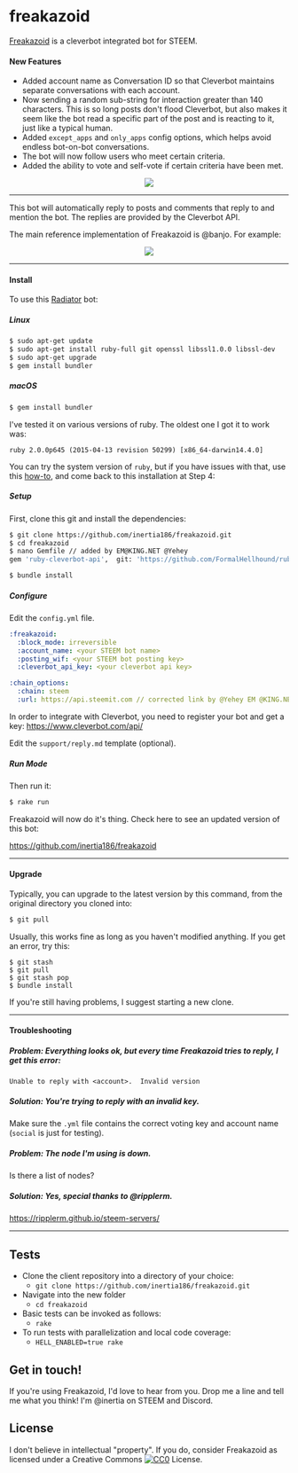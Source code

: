 freakazoid
==========

[Freakazoid](https://github.com/inertia186/freakazoid) is a cleverbot integrated bot for STEEM.

#### New Features

* Added account name as Conversation ID so that Cleverbot maintains separate conversations with each account.
* Now sending a random sub-string for interaction greater than 140 characters.  This is so long posts don't flood Cleverbot, but also makes it seem like the bot read a specific part of the post and is reacting to it, just like a typical human.
* Added `except_apps` and `only_apps` config options, which helps avoid endless bot-on-bot conversations.
* The bot will now follow users who meet certain criteria.
* Added the ability to vote and self-vote if certain criteria have been met.

<center>
  <img src="https://que.com/wp-content/uploads/2018/09/QUE.com_.Yehey_.Chatbot.is_.live_.png" />
</center>

---

This bot will automatically reply to posts and comments that reply to and mention the bot.  The replies are provided by the Cleverbot API.

The main reference implementation of Freakazoid is @banjo.  For example:

<center>
  <img src="https://que.com/wp-content/uploads/2018/09/QUE.com_.Yehey_.Chatbot.is_.live_.2.png" />
</center>

---

#### Install

To use this [Radiator](https://steemit.com/steem/@inertia/radiator-steem-ruby-api-client) bot:

##### Linux

```bash
$ sudo apt-get update
$ sudo apt-get install ruby-full git openssl libssl1.0.0 libssl-dev
$ sudo apt-get upgrade
$ gem install bundler
```

##### macOS

```bash
$ gem install bundler
```

I've tested it on various versions of ruby.  The oldest one I got it to work was:

`ruby 2.0.0p645 (2015-04-13 revision 50299) [x86_64-darwin14.4.0]`

You can try the system version of `ruby`, but if you have issues with that, use this [how-to](https://steemit.com/ruby/@inertia/how-to-configure-your-mac-to-do-ruby-on-rails-development), and come back to this installation at Step 4:

##### Setup

First, clone this git and install the dependencies:

```bash
$ git clone https://github.com/inertia186/freakazoid.git
$ cd freakazoid
$ nano Gemfile // added by EM@KING.NET @Yehey
gem 'ruby-cleverbot-api',  git: 'https://github.com/FormalHellhound/ruby-cleverbot-api.git'

$ bundle install
```

##### Configure

Edit the `config.yml` file.

```yaml
:freakazoid:
  :block_mode: irreversible
  :account_name: <your STEEM bot name>
  :posting_wif: <your STEEM bot posting key>
  :cleverbot_api_key: <your cleverbot api key>

:chain_options:
  :chain: steem
  :url: https://api.steemit.com // corrected link by @Yehey EM @KING.NET
```

In order to integrate with Cleverbot, you need to register your bot and get a key: https://www.cleverbot.com/api/


Edit the `support/reply.md` template (optional).

##### Run Mode

Then run it:

```bash
$ rake run
```

Freakazoid will now do it's thing.  Check here to see an updated version of this bot:

https://github.com/inertia186/freakazoid

---

#### Upgrade

Typically, you can upgrade to the latest version by this command, from the original directory you cloned into:

```bash
$ git pull
```

Usually, this works fine as long as you haven't modified anything.  If you get an error, try this:

```
$ git stash
$ git pull
$ git stash pop
$ bundle install
```

If you're still having problems, I suggest starting a new clone.

---

#### Troubleshooting

##### Problem: Everything looks ok, but every time Freakazoid tries to reply, I get this error:

```
Unable to reply with <account>.  Invalid version
```

##### Solution: You're trying to reply with an invalid key.

Make sure the `.yml` file contains the correct voting key and account name (`social` is just for testing).

##### Problem: The node I'm using is down.

Is there a list of nodes?

##### Solution: Yes, special thanks to @ripplerm.

https://ripplerm.github.io/steem-servers/

---

## Tests

* Clone the client repository into a directory of your choice:
  * `git clone https://github.com/inertia186/freakazoid.git`
* Navigate into the new folder
  * `cd freakazoid`
* Basic tests can be invoked as follows:
  * `rake`
* To run tests with parallelization and local code coverage:
  * `HELL_ENABLED=true rake`

## Get in touch!

If you're using Freakazoid, I'd love to hear from you.  Drop me a line and tell me what you think!  I'm @inertia on STEEM and Discord.
  
## License

I don't believe in intellectual "property".  If you do, consider Freakazoid as licensed under a Creative Commons [![CC0](http://i.creativecommons.org/p/zero/1.0/80x15.png)](http://creativecommons.org/publicdomain/zero/1.0/) License.
